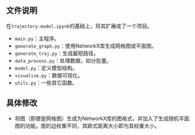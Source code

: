 ## 文件说明
在`trajectory-model.ipynb`的基础上，将其扩展成了一个项目。
- `main.py`：主程序。
- `generate_graph.py`：使用NetworkX库生成网格图或平面图。
- `generate_traj.py`：生成最短路径。
- `data_process.py`：处理数据，如分批量。
- `model.py`：定义模型结构。
- `visualize.py`：数据可视化。
- `utils.py`：一些其它函数。
## 具体修改
- 将图（即便是网格图）生成为NetworkX库的图格式，并加入了生成随机平面图的功能。图的边权重不同，其欧式距离大小即为其权重大小。